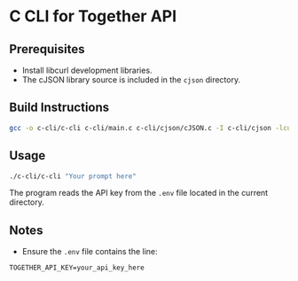 # C CLI for Together API

## Prerequisites

- Install libcurl development libraries.
- The cJSON library source is included in the `cjson` directory.

## Build Instructions

```bash
gcc -o c-cli/c-cli c-cli/main.c c-cli/cjson/cJSON.c -I c-cli/cjson -lcurl
```

## Usage

```bash
./c-cli/c-cli "Your prompt here"
```

The program reads the API key from the `.env` file located in the current directory.

## Notes

- Ensure the `.env` file contains the line:

```
TOGETHER_API_KEY=your_api_key_here
